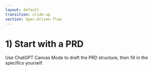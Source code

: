 ```yaml
---
layout: default
transition: slide-up
section: Spec-driven flow
---
```


# 1) Start with a PRD

<CalloutCard v-click class="mt-10">
  Use ChatGPT Canvas Mode to draft the PRD structure, then fill in the specifics yourself.
</CalloutCard>
